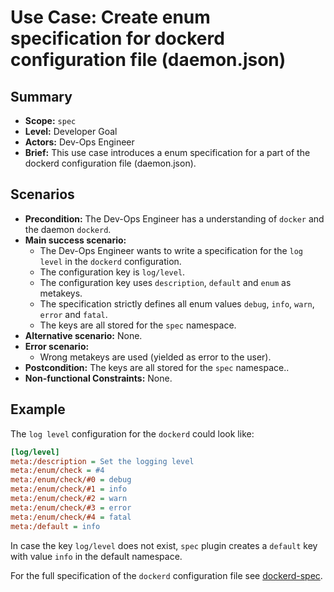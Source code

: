 # Use Case: Create enum specification for dockerd configuration file (daemon.json)

## Summary

- **Scope:** `spec`
- **Level:** Developer Goal
- **Actors:** Dev-Ops Engineer
- **Brief:** This use case introduces a enum specification for a part of the dockerd configuration file (daemon.json).

## Scenarios

- **Precondition:** The Dev-Ops Engineer has a understanding of `docker` and the daemon `dockerd`.
- **Main success scenario:**
  - The Dev-Ops Engineer wants to write a specification for the `log level` in the `dockerd` configuration.
  - The configuration key is `log/level`.
  - The configuration key uses `description`, `default` and `enum` as metakeys.
  - The specification strictly defines all enum values `debug`, `info`, `warn`, `error` and `fatal`.
  - The keys are all stored for the `spec` namespace.
- **Alternative scenario:** None.
- **Error scenario:**
  - Wrong metakeys are used (yielded as error to the user).
- **Postcondition:** The keys are all stored for the `spec` namespace..
- **Non-functional Constraints:** None.

## Example

The `log level` configuration for the `dockerd` could look like:

```ini
[log/level]
meta:/description = Set the logging level
meta:/enum/check = #4
meta:/enum/check/#0 = debug
meta:/enum/check/#1 = info
meta:/enum/check/#2 = warn
meta:/enum/check/#3 = error
meta:/enum/check/#4 = fatal
meta:/default = info
```

In case the key `log/level` does not exist, `spec` plugin creates a `default` key with value `info` in the default namespace.

For the full specification of the `dockerd` configuration file see [dockerd-spec](../../../examples/spec/dockerd.ini).
